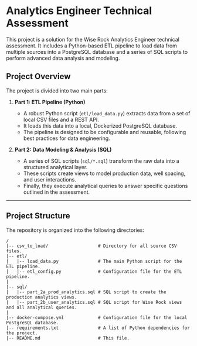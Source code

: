 # Analytics Engineer Technical Assessment

This project is a solution for the Wise Rock Analytics Engineer technical assessment. It includes a Python-based ETL pipeline to load data from multiple sources into a PostgreSQL database and a series of SQL scripts to perform advanced data analysis and modeling.

## Project Overview

The project is divided into two main parts:

1.  **Part 1: ETL Pipeline (Python)**
    * A robust Python script (`etl/load_data.py`) extracts data from a set of local CSV files and a REST API.
    * It loads this data into a local, Dockerized PostgreSQL database.
    * The pipeline is designed to be configurable and reusable, following best practices for data engineering.

2.  **Part 2: Data Modeling & Analysis (SQL)**
    * A series of SQL scripts (`sql/*.sql`) transform the raw data into a structured analytical layer.
    * These scripts create views to model production data, well spacing, and user interactions.
    * Finally, they execute analytical queries to answer specific questions outlined in the assessment.

---

## Project Structure

The repository is organized into the following directories:

```
/
|-- csv_to_load/                   # Directory for all source CSV files.
|-- etl/
|   |-- load_data.py               # The main Python script for the ETL pipeline.
|   |-- etl_config.py              # Configuration file for the ETL pipeline.
|
|-- sql/
|   |-- part_2a_prod_analytics.sql # SQL script to create the production analytics views.
|   |-- part_2b_user_analytics.sql # SQL script for Wise Rock views and all analytical queries.
|
|-- docker-compose.yml             # Configuration file for the local PostgreSQL database.
|-- requirements.txt               # A list of Python dependencies for the project.
|-- README.md                      # This file.
```
